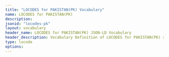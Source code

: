 ```yaml
---
title: "LOCODES for PAKISTAN(PK) Vocabulary"
name: LOCODES for PAKISTAN(PK) 
description: 
jsonid: "locodes-pk"
layout: vocabulary
header_name: LOCODES for PAKISTAN(PK) JSON-LD Vocabulary
header_description: Vocabulary Definition of LOCODES for PAKISTAN(PK) semantics in HTML format. JSON-LD format is available at [locodes-pk.jsonld](/vocabulary/locodes-pk.jsonld)
type: locode
options:
---
```

